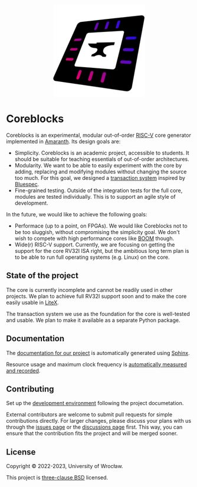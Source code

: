 <div align="center">
    <img src="docs/images/logo.svg" width="250" />
</div>

# Coreblocks

Coreblocks is an experimental, modular out-of-order [RISC-V](https://riscv.org/specifications/) core generator implemented in [Amaranth](https://github.com/amaranth-lang/amaranth/). Its design goals are:

 * Simplicity. Coreblocks is an academic project, accessible to students.
   It should be suitable for teaching essentials of out-of-order architectures.
 * Modularity. We want to be able to easily experiment with the core by adding, replacing and modifying modules without changing the source too much.
   For this goal, we designed a [transaction system](https://kuznia-rdzeni.github.io/coreblocks/Transactions.html) inspired by [Bluespec](http://wiki.bluespec.com/).
 * Fine-grained testing. Outside of the integration tests for the full core, modules are tested individually.
   This is to support an agile style of development.

In the future, we would like to achieve the following goals:

 * Performace (up to a point, on FPGAs). We would like Coreblocks not to be too sluggish, without compromising the simplicity goal.
   We don't wish to compete with high performance cores like [BOOM](https://github.com/riscv-boom/riscv-boom) though.
 * Wide(r) RISC-V support. Currently, we are focusing on getting the support for the core RV32I ISA right, but the ambitious long term plan is to be able to run full operating systems (e.g. Linux) on the core.

## State of the project

The core is currently incomplete and cannot be readily used in other projects.
We plan to achieve full RV32I support soon and to make the core easily usable in [LiteX](https://github.com/enjoy-digital/litex).

The transaction system we use as the foundation for the core is well-tested and usable.
We plan to make it available as a separate Python package.

## Documentation

The [documentation for our project](https://kuznia-rdzeni.github.io/coreblocks/) is automatically generated using [Sphinx](https://www.sphinx-doc.org/).

Resource usage and maximum clock frequency is [automatically measured and recorded](https://kuznia-rdzeni.github.io/coreblocks/dev/benchmark/).

## Contributing

Set up the [development environment](https://kuznia-rdzeni.github.io/coreblocks/Development_environment.html) following the project documetation.

External contributors are welcome to submit pull requests for simple contributions directly.
For larger changes, please discuss your plans with us through the [issues page](https://github.com/kuznia-rdzeni/coreblocks/issues) or the [discussions page](https://github.com/kuznia-rdzeni/coreblocks/discussions) first.
This way, you can ensure that the contribution fits the project and will be merged sooner.

## License

Copyright © 2022-2023, University of Wrocław.

This project is [three-clause BSD](https://github.com/kuznia-rdzeni/coreblocks/blob/master/LICENSE) licensed.
